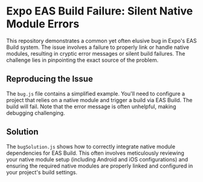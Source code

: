# Expo EAS Build Failure: Silent Native Module Errors

This repository demonstrates a common yet often elusive bug in Expo's EAS Build system.  The issue involves a failure to properly link or handle native modules, resulting in cryptic error messages or silent build failures.  The challenge lies in pinpointing the exact source of the problem.

## Reproducing the Issue
The `bug.js` file contains a simplified example.  You'll need to configure a project that relies on a native module and trigger a build via EAS Build.  The build will fail.  Note that the error message is often unhelpful, making debugging challenging.

## Solution
The `bugSolution.js` shows how to correctly integrate native module dependencies for EAS Build.  This often involves meticulously reviewing your native module setup (including Android and iOS configurations) and ensuring the required native modules are properly linked and configured in your project's build settings.